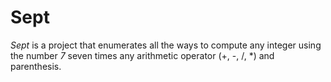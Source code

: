 # Sept

_Sept_ is a project that enumerates all the ways to compute any integer using the number _7_ seven times any arithmetic operator (+, -, /, *) and parenthesis.

